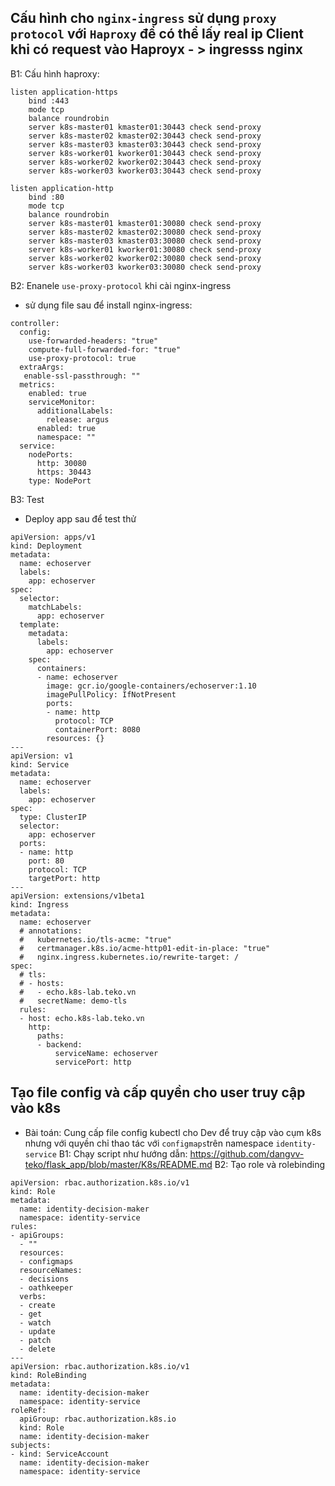 ## Cấu hình cho `nginx-ingress` sử dụng `proxy protocol` với `Haproxy` để có thể lấy real ip Client khi có request vào Haproyx - > ingresss nginx
B1: Cấu hình haproxy:

```
listen application-https
    bind :443
    mode tcp
    balance roundrobin
    server k8s-master01 kmaster01:30443 check send-proxy
    server k8s-master02 kmaster02:30443 check send-proxy
    server k8s-master03 kmaster03:30443 check send-proxy
    server k8s-worker01 kworker01:30443 check send-proxy
    server k8s-worker02 kworker02:30443 check send-proxy
    server k8s-worker03 kworker03:30443 check send-proxy

listen application-http
    bind :80
    mode tcp
    balance roundrobin
    server k8s-master01 kmaster01:30080 check send-proxy
    server k8s-master02 kmaster02:30080 check send-proxy
    server k8s-master03 kmaster03:30080 check send-proxy
    server k8s-worker01 kworker01:30080 check send-proxy
    server k8s-worker02 kworker02:30080 check send-proxy
    server k8s-worker03 kworker03:30080 check send-proxy
```
B2: Enanele `use-proxy-protocol` khi cài nginx-ingress
- sử dụng file sau để install nginx-ingress:

```
controller:
  config:
    use-forwarded-headers: "true"
    compute-full-forwarded-for: "true"
    use-proxy-protocol: true
  extraArgs:
   enable-ssl-passthrough: ""
  metrics:
    enabled: true
    serviceMonitor:
      additionalLabels:
        release: argus
      enabled: true
      namespace: ""
  service:
    nodePorts:
      http: 30080
      https: 30443
    type: NodePort

```
B3: Test
- Deploy app sau để test thử

```
apiVersion: apps/v1
kind: Deployment
metadata:
  name: echoserver
  labels:
    app: echoserver
spec:
  selector:
    matchLabels:
      app: echoserver
  template:
    metadata:
      labels:
        app: echoserver
    spec:
      containers:
      - name: echoserver
        image: gcr.io/google-containers/echoserver:1.10
        imagePullPolicy: IfNotPresent
        ports:
        - name: http
          protocol: TCP
          containerPort: 8080
        resources: {}
---
apiVersion: v1
kind: Service
metadata:
  name: echoserver
  labels:
    app: echoserver
spec:
  type: ClusterIP
  selector:
    app: echoserver
  ports:
  - name: http
    port: 80
    protocol: TCP
    targetPort: http
---
apiVersion: extensions/v1beta1
kind: Ingress
metadata:
  name: echoserver
  # annotations:
  #   kubernetes.io/tls-acme: "true"
  #   certmanager.k8s.io/acme-http01-edit-in-place: "true"
  #   nginx.ingress.kubernetes.io/rewrite-target: /
spec:
  # tls:
  # - hosts:
  #   - echo.k8s-lab.teko.vn
  #   secretName: demo-tls
  rules:
  - host: echo.k8s-lab.teko.vn
    http:
      paths:
      - backend:
          serviceName: echoserver
          servicePort: http
```
## Tạo file config và cấp quyền cho user truy cập vào k8s
- Bài toán: Cung cấp file config kubectl cho Dev để truy cập vào cụm k8s nhưng với quyền chỉ thao tác với `configmaps`trên namespace `identity-service`
B1: Chạy script như hướng dẫn: https://github.com/dangvv-teko/flask_app/blob/master/K8s/README.md
B2: Tạo role và rolebinding

```
apiVersion: rbac.authorization.k8s.io/v1
kind: Role
metadata:
  name: identity-decision-maker
  namespace: identity-service
rules:
- apiGroups: 
  - ""
  resources:  
  - configmaps
  resourceNames:
  - decisions
  - oathkeeper
  verbs: 
  - create
  - get
  - watch
  - update
  - patch
  - delete
---
apiVersion: rbac.authorization.k8s.io/v1
kind: RoleBinding
metadata:
  name: identity-decision-maker
  namespace: identity-service
roleRef:
  apiGroup: rbac.authorization.k8s.io
  kind: Role
  name: identity-decision-maker
subjects:
- kind: ServiceAccount
  name: identity-decision-maker
  namespace: identity-service
```
